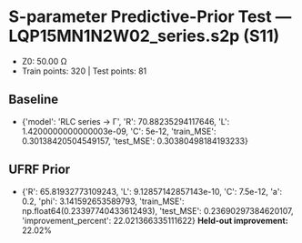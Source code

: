 # S-parameter Predictive-Prior Test — LQP15MN1N2W02_series.s2p (S11)
- Z0: 50.00 Ω
- Train points: 320  |  Test points: 81

## Baseline
- {'model': 'RLC series -> Γ', 'R': 70.88235294117646, 'L': 1.4200000000000003e-09, 'C': 5e-12, 'train_MSE': 0.30138420504549157, 'test_MSE': 0.30380498184193233}

## UFRF Prior
- {'R': 65.81932773109243, 'L': 9.12857142857143e-10, 'C': 7.5e-12, 'a': 0.2, 'phi': 3.141592653589793, 'train_MSE': np.float64(0.23397740433612493), 'test_MSE': 0.23690297384620107, 'improvement_percent': 22.021366335111622}
**Held-out improvement:** 22.02%